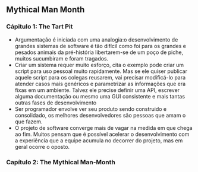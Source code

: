 ## Mythical Man Month

### Cápitulo 1: The Tart Pit 

- Argumentação é iniciada com uma analogia:o desenvolvimento de grandes sistemas de software é tão difícil como foi para os grandes e pesados animais da pré-história libertarem-se de um poço de piche, muitos sucumbiram e foram tragados.
- Criar um sistema requer muito esforço, cita o exemplo pode criar um script para uso pessoal muito rapidamente. Mas se ele quiser publicar aquele script para os colegas reusarem, vai precisar modificá-lo para atender casos mais genéricos e parametrizar as informações que era fixas em um ambiente. Talvez ele precise definir uma API, escrever alguma documentação ou mesmo uma GUI consistente e mais tantas outras fases de desenvolvimento 
- Ser programador envolve ver seu produto sendo construido e consolidado, os melhores desenvolvedores são pessoas que amam o que fazem. 
- O projeto de software converge mais de vagar na medida em que chega ao fim. Muitos pensam que é possível acelerar o desenvolvimento com a experiência que a equipe acumula no decorrer do projeto, mas em geral ocorre o oposto.

### Capítulo 2: The Mythical Man-Month
